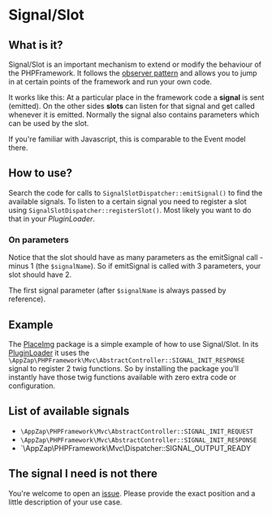# Signal/Slot

## What is it?

Signal/Slot is an important mechanism to extend or modify the behaviour of the PHPFramework. It follows the [observer pattern](http://en.wikipedia.org/wiki/Observer_pattern) and allows you to jump in at certain points of the framework and run your own code.

It works like this: At a particular place in the framework code a **signal** is sent (emitted). On the other sides **slots** can listen for that signal and get called whenever it is emitted. Normally the signal also contains parameters which can be used by the slot.

If you're familiar with Javascript, this is comparable to the Event model there.

## How to use?

Search the code for calls to `SignalSlotDispatcher::emitSignal()` to find the available signals. To listen to a certain signal you need to register a slot using `SignalSlotDispatcher::registerSlot()`. Most likely you want to do that in your *PluginLoader*.

### On parameters
Notice that the slot should have as many parameters as the emitSignal call - minus 1 (the `$signalName`). So if emitSignal is called with 3 parameters, your slot should have 2.

The first signal parameter (after `$signalName` is always passed by reference).

## Example

The [PlaceImg](https://github.com/app-zap/PHPFrameworkPlaceImg) package is a simple example of how to use Signal/Slot. In its [PluginLoader](https://github.com/app-zap/PHPFrameworkPlaceImg/blob/develop/classes/PluginLoader.php) it uses the `\AppZap\PHPFramework\Mvc\AbstractController::SIGNAL_INIT_RESPONSE` signal to register 2 twig functions. So by installing the package you'll instantly have those twig functions available with zero extra code or configuration.

## List of available signals

* `\AppZap\PHPFramework\Mvc\AbstractController::SIGNAL_INIT_REQUEST`
* `\AppZap\PHPFramework\Mvc\AbstractController::SIGNAL_INIT_RESPONSE`
* `\AppZap\PHPFramework\Mvc\Dispatcher::SIGNAL_OUTPUT_READY

## The signal I need is not there

You're welcome to open an [issue](https://github.com/app-zap/PHPFramework/issues). Please provide the exact position and a little description of your use case.
